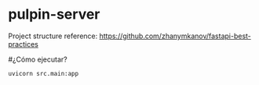 # pulpin-server

Project structure reference: https://github.com/zhanymkanov/fastapi-best-practices

#¿Cómo ejecutar?
```
uvicorn src.main:app
```